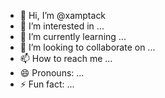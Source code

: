 - 👋 Hi, I’m @xamptack
- 👀 I’m interested in ...
- 🌱 I’m currently learning ...
- 💞️ I’m looking to collaborate on ...
- 📫 How to reach me ...
- 😄 Pronouns: ...
- ⚡ Fun fact: ...

<!---
xamptack/xamptack is a ✨ special ✨ repository because its `README.md` (this file) appears on your GitHub profile.
You can click the Preview link to take a look at your changes.
--->

